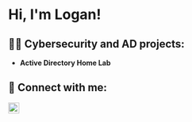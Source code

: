 <h1>Hi, I'm Logan! 

<h2>👨‍💻 Cybersecurity and AD projects:</h2>

- <b>Active Directory Home Lab </b>



<h2> 🤳 Connect with me:</h2>


[<img align="left" alt="JoshMadakor | LinkedIn" width="22px" src="https://cdn.jsdelivr.net/npm/simple-icons@v3/icons/linkedin.svg" />][linkedin]



[linkedin]: https://www.linkedin.com/in/logan-zerbato-9187a5218/

